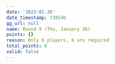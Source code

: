 ```yaml
---
date: '2023-01-26'
date_timestamp: 738546
gg_url: null
name: Round 9 (Thu, January 26)
points: {}
reason: Only 6 players, 8 are required
total_points: 0
valid: false
---
```

